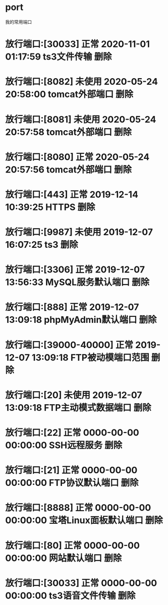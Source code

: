 # port
我的常用端口

#	放行端口:[30033]	正常	2020-11-01 01:17:59	ts3文件传输	删除
#	放行端口:[8082]	未使用	2020-05-24 20:58:00	tomcat外部端口	删除
#	放行端口:[8081]	未使用	2020-05-24 20:57:58	tomcat外部端口	删除
#	放行端口:[8080]	正常	2020-05-24 20:57:56	tomcat外部端口	删除
#	放行端口:[443]	正常	2019-12-14 10:39:25	HTTPS	删除
#	放行端口:[9987]	未使用	2019-12-07 16:07:25	ts3	删除
#	放行端口:[3306]	正常	2019-12-07 13:56:33	MySQL服务默认端口	删除
#	放行端口:[888]	正常	2019-12-07 13:09:18	phpMyAdmin默认端口	删除
#	放行端口:[39000-40000]	正常	2019-12-07 13:09:18	FTP被动模端口范围	删除
#	放行端口:[20]	未使用	2019-12-07 13:09:18	FTP主动模式数据端口	删除
#	放行端口:[22]	正常	0000-00-00 00:00:00	SSH远程服务	删除
#	放行端口:[21]	正常	0000-00-00 00:00:00	FTP协议默认端口	删除
#	放行端口:[8888]	正常	0000-00-00 00:00:00	宝塔Linux面板默认端口	删除
#	放行端口:[80]	正常	0000-00-00 00:00:00	网站默认端口	删除
# 放行端口:[30033]  正常	0000-00-00 00:00:00		ts3语音文件传输 删除
